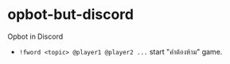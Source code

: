 # opbot-but-discord

Opbot in Discord

- `!fword <topic> @player1 @player2 ...` start "คำต้องห้าม" game.
